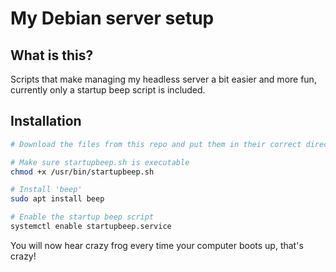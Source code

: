 # My Debian server setup

## What is this?
Scripts that make managing my headless server a bit easier and more fun, currently only a startup beep script is included.

## Installation
```sh
# Download the files from this repo and put them in their correct directories

# Make sure startupbeep.sh is executable
chmod +x /usr/bin/startupbeep.sh

# Install 'beep'
sudo apt install beep

# Enable the startup beep script
systemctl enable startupbeep.service
```

You will now hear crazy frog every time your computer boots up, that's crazy!